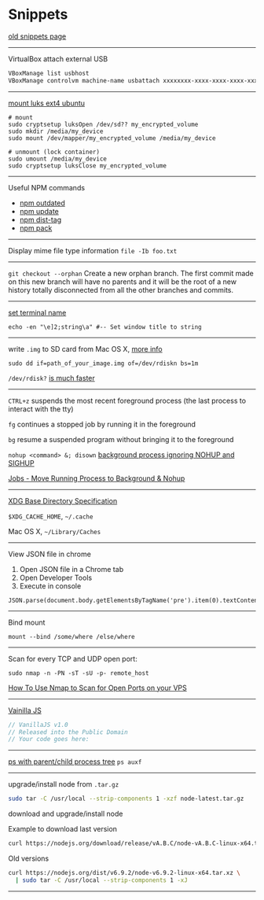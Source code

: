 Snippets
========

[old snippets page](https://antonio.busrod.net/snippets-old.html)

---
VirtualBox attach external USB

```bash
VBoxManage list usbhost
VBoxManage controlvm machine-name usbattach xxxxxxxx-xxxx-xxxx-xxxx-xxxxxxxxxxxx
```

---
[mount luks ext4 ubuntu](http://askubuntu.com/a/63598)

```
# mount
sudo cryptsetup luksOpen /dev/sd?? my_encrypted_volume
sudo mkdir /media/my_device
sudo mount /dev/mapper/my_encrypted_volume /media/my_device

# unmount (lock container)
sudo umount /media/my_device
sudo cryptsetup luksClose my_encrypted_volume
```

---
Useful NPM commands

- [npm outdated](https://docs.npmjs.com/cli/outdated)
- [npm update](https://docs.npmjs.com/cli/update)
- [npm dist-tag](https://docs.npmjs.com/cli/dist-tag)
- [npm pack](https://docs.npmjs.com/cli/pack)

---
Display mime file type information `file -Ib foo.txt`

---
`git checkout --orphan` Create a new orphan branch. The first commit made on
this new branch will have no parents and it will be the root of a new history
totally disconnected from all the other branches and commits.

---
[set terminal name](http://superuser.com/a/633947) 
```
echo -en "\e]2;string\a" #-- Set window title to string
```

---
write `.img` to SD card from Mac OS X, [more info](http://raspberrypi.stackexchange.com/questions/4144/writing-img-file-to-sd-card-from-a-mac)

`sudo dd if=path_of_your_image.img of=/dev/rdiskn bs=1m`

`/dev/rdisk?` [is much faster](http://superuser.com/questions/631592/why-is-dev-rdisk-about-20-times-faster-than-dev-disk-in-mac-os-x)

---
`CTRL+z` suspends the most recent foreground process (the last process to interact with the tty)

`fg` continues a stopped job by running it in the foreground

`bg` resume a suspended program without bringing it to the foreground

`nohup <command> &; disown` [background process ignoring NOHUP and SIGHUP](http://stackoverflow.com/a/29250064)

[Jobs - Move Running Process to Background & Nohup](http://www.kossboss.com/linux---move-running-to-process-nohup)

---
[XDG Base Directory Specification](http://standards.freedesktop.org/basedir-spec/basedir-spec-latest.html)

`$XDG_CACHE_HOME`, `~/.cache`

Mac OS X, `~/Library/Caches`

---
View JSON file in chrome
1. Open JSON file in a Chrome tab
2. Open Developer Tools
3. Execute in console
```
JSON.parse(document.body.getElementsByTagName('pre').item(0).textContent)
```
---
Bind mount
```
mount --bind /some/where /else/where
```
---

Scan for every TCP and UDP open port:

```
sudo nmap -n -PN -sT -sU -p- remote_host
```

[How To Use Nmap to Scan for Open Ports on your VPS](https://www.digitalocean.com/community/tutorials/how-to-use-nmap-to-scan-for-open-ports-on-your-vps)

---

[Vainilla JS](http://stackoverflow.com/a/20435744)

```javascript
// VanillaJS v1.0
// Released into the Public Domain
// Your code goes here:
```

---

[ps with parent/child process tree](http://www.commandlinefu.com/commands/view/168/ps-with-parentchild-process-tree) `ps auxf`

---

upgrade/install node from `.tar.gz`

```bash
sudo tar -C /usr/local --strip-components 1 -xzf node-latest.tar.gz
```

download and upgrade/install node

Example to download last version

```bash
curl https://nodejs.org/download/release/vA.B.C/node-vA.B.C-linux-x64.tar.gz | sudo tar -C /usr/local --strip-components 1 -xz 
```

Old versions

```bash
curl https://nodejs.org/dist/v6.9.2/node-v6.9.2-linux-x64.tar.xz \
  | sudo tar -C /usr/local --strip-components 1 -xJ 

```


---

